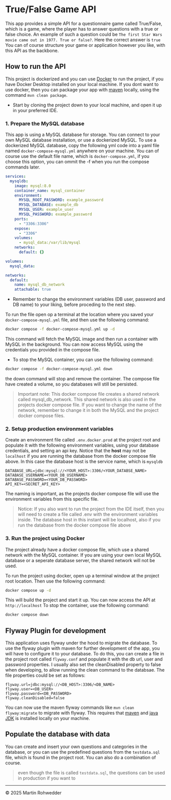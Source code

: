 # True/False Game API

This app provides a simple API for a questionnaire game called True/False, which is a game, where the player has to answer questions with a true or false choice.
An example of such a question could be `The first Star Wars movie came out in 1977. True or false?`. Here the correct answer is `true`
You can of course structure your game or application however you like, with this API as the backbone.

## How to run the API

This project is dockerized and you can use [Docker](https://www.docker.com/get-started/) to run the project, if you have Docker Desktop installed on your local machine.
If you dont want to use docker, then you can package your app with [maven](https://maven.apache.org/install.html) locally, using the command `mvn clean package`.

- Start by cloning the project down to your local machine, and open it up in your preferred IDE.

### 1. Prepare the MySQL database

This app is using a MySQL database for storage. You can connect to your own MySQL database installation, or use a dockerized MySQL.
To use a dockerized MySQL database, copy the following yml code into a yaml file named `docker-compose-mysql.yml` anywhere on your machine.
You can of course use the default file name, which is `docker-compose.yml`, if you choose this option, you can ommit the -f when you run the compose commands later.

```yaml title="docker-compose-mysql.yml"
services:
  mysqldb:
    image: mysql:8.0
    container_name: mysql_container
    environment:
      MYSQL_ROOT_PASSWORD: example_password
      MYSQL_DATABASE: example_db
      MYSQL_USER: example_user
      MYSQL_PASSWORD: example_password
    ports:
      - "3306:3306"
    expose:
      - "3306"
    volumes:
      - mysql_data:/var/lib/mysql
    networks:
      default: {}

volumes:
  mysql_data:

networks:
  default:
    name: mysql_db_network
    attachable: true
```

- Remember to change the environment variables (DB user, password and DB name) to your liking, before proceding to the next step.

To run the file open op a terminal at the location where you saved your `docker-compose-mysql.yml` file, and then use the following command:

```bash
docker compose -f docker-compose-mysql.yml up -d
```

This command will fetch the MySQL image and then run a container with MySQL in the background. You can now access MySQL using the credentials you provided in the compose file.

- To stop the MySQL container, you can use the following command:

```bash
docker compose -f docker-compose-mysql.yml down
```

the down command will stop and remove the container. The compose file have created a volume, so you databases will still be persisted.

> Important note: This docker compose file creates a shared network called mysql_db_network. This shared network is also used in the projects docker compose file. If you want to change the name of the network, remember to change it in both the MySQL and the project docker compose files.

### 2. Setup production environment variables

Create an environment file called `.env.docker.prod` at the project root and populate it with the following environment variables, using your database credentials, and setting an api key.
Notice that the **host** may not be `localhost` if you are running the database from the docker compose file above. In this case the database host is the service name, which is `mysqldb`

```properties title=".env.docker.prod"
DATABASE_URL=jdbc:mysql://<YOUR_HOST>:3306/<YOUR_DATABSE_NAME>
DATABASE_USERNAME=<YOUR_DB_USERNAME>
DATABASE_PASSWORD=<YOUR_DB_PASSWORD>
API_KEY=<SECRET_API_KEY>
```

The naming is important, as the projects docker compose file will use the environment variables from this specific file.

> Notice: If you also want to run the project from the IDE itself, then you will need to create a file called .env with the environment variables inside. The database host in this instant will be localhost, also if you run the database from the docker compose file above

### 3. Run the project using Docker

The project already have a docker compose file, which use a shared network with the MySQL container. If you are using your own local MySQL database or a seperate database server, the shared network will not be used.

To run the project using docker, open up a terminal window at the project root location. Then use the following command:

```bash
docker compose up -d
```

This will build the project and start it up. You can now access the API at `http://localhost`
To stop the container, use the following command:

```bash
docker compose down
```

## Flyway Plugin for development

This application uses flyway under the hood to migrate the database. To use the flyway plugin with maven for further development of the app, 
you will have to configure it to your database. To do this, you can create a file in the project root called `flyway.conf` and populate it with the db url, user and password properties. 
I usually also set the cleanDisabled property to false when developing, to allow running the clean command to the databsae. The file properties could be set as follows:

```properties title="flyway.conf"
flyway.url=jdbc:mysql://<DB_HOST>:3306/<DB_NAME>
flyway.user=<DB_USER>
flyway.password=<DB_PASSWORD>
flyway.cleanDisabled=false
```

You can now use the maven flyway commands like `mvn clean flyway:migrate` to migrate with flyway. This requires that [maven](https://maven.apache.org/install.html) and [java JDK](https://www.oracle.com/java/technologies/downloads/) is installed locally on your machine.

## Populate the database with data

You can create and insert your own questions and categories in the database, or you can use the predefined questions from the `testdata.sql` file, 
which is found in the project root. You can also do a combination of course.

> even though the file is called `testdata.sql`, the questions can be used in production if you want to

---

&copy; 2025 Martin Rohwedder